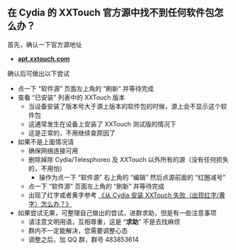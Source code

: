## 在 Cydia 的 XXTouch 官方源中找不到任何软件包怎么办？

首先，确认一下官方源地址
  - [**apt.xxtouch.com**](https://apt.xxtouch.com)

确认后可做出以下尝试
- 点一下 “软件源” 页面左上角的 “刷新” 并等待完成
- 查看 “已安装” 列表中的 XXTouch 版本
    - 当设备安装了版本号大于源上版本的软件包的时候，源上会不显示这个软件包
    - 这通常发生在设备上安装了 XXTouch 测试版的情况下
    - 这是正常的，不用继续查原因了
- 如果不是上面情况请
    - 确保网络连接可用
    - 删除掉除 Cydia/Telesphoreo 及 XXTouch 以外所有的源（没有任何损失的，不用怕）
        - 操作为点一下 “软件源” 右上角的 “编辑” 然后点源前面的 “红圈减号”
    - 点一下 “软件源” 页面左上角的 “刷新” 并等待完成
    - 出现了红字或者黄字参考 [《从 Cydia 安装 XXTouch 失败（出现红字/黄字）怎么办？》](faq-0013.md)
- 如果尝试无果，可整理自己做出的尝试，进群求助，但是有一些注意事项
    - 请注意文明用语，互相尊重，这是 “**求助**” 不是去找麻烦
    - 群内不一定能解决，您需要调整心态
    - 调整之后，加 QQ 群，群号 483853614
